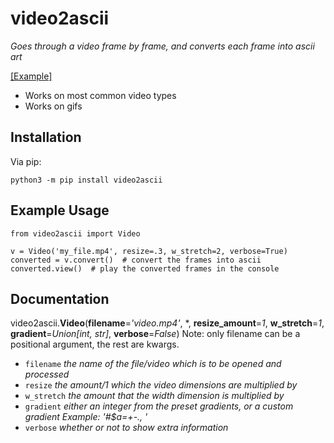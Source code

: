 # video2ascii
*Goes through a video frame by frame, and converts each frame into ascii art*

[\[Example\]](https://www.youtube.com/watch?v=S5-_BzdrOkQ)

* Works on most common video types
* Works on gifs

## Installation
Via pip:
```
python3 -m pip install video2ascii
```

## Example Usage
```
from video2ascii import Video

v = Video('my_file.mp4', resize=.3, w_stretch=2, verbose=True)
converted = v.convert()  # convert the frames into ascii
converted.view()  # play the converted frames in the console
```

## Documentation
video2ascii.**Video**(**filename**=*'video.mp4'*, \*, **resize_amount**=*1*, **w_stretch**=*1*, **gradient**=*Union[int, str]*, **verbose**=*False*)
Note: only filename can be a positional argument, the rest are kwargs.
* `filename` *the name of the file/video which is to be opened and processed*
* `resize` *the amount/1 which the video dimensions are multiplied by*
* `w_stretch` *the amount that the width dimension is multiplied by*
* `gradient` *either an integer from the preset gradients, or a custom gradient Example: '#$a=+-., '*
* `verbose` *whether or not to show extra information*
